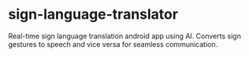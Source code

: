 # sign-language-translator
Real-time sign language translation android app using AI. Converts sign gestures to speech and vice versa for seamless communication.
